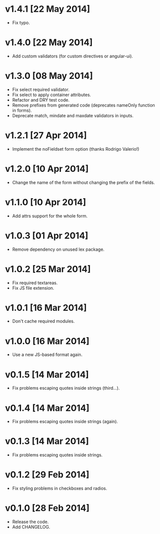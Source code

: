 
v1.4.1 [22 May 2014]
====================

 * Fix typo.


v1.4.0 [22 May 2014]
====================

 * Add custom validators (for custom directives or angular-ui).


v1.3.0 [08 May 2014]
====================

 * Fix select required validator.
 * Fix select to apply container attributes.
 * Refactor and DRY test code.
 * Remove prefixes from generated code (deprecates nameOnly function in forms).
 * Deprecate match, mindate and maxdate validators in inputs.


v1.2.1 [27 Apr 2014]
====================

 * Implement the noFieldset form option (thanks Rodrigo Valerio!)


v1.2.0 [10 Apr 2014]
====================

 * Change the name of the form without changing the prefix of the fields.


v1.1.0 [10 Apr 2014]
====================

 * Add attrs support for the whole form.


v1.0.3 [01 Apr 2014]
====================

 * Remove dependency on unused lex package.


v1.0.2 [25 Mar 2014]
====================

 * Fix required textareas.
 * Fix JS file extension.


v1.0.1 [16 Mar 2014]
====================

 * Don't cache required modules.


v1.0.0 [16 Mar 2014]
====================

 * Use a new JS-based format again.


v0.1.5 [14 Mar 2014]
====================

 * Fix problems escaping quotes inside strings (third...).


v0.1.4 [14 Mar 2014]
====================

 * Fix problems escaping quotes inside strings (again).


v0.1.3 [14 Mar 2014]
====================

 * Fix problems escaping quotes inside strings.


v0.1.2 [29 Feb 2014]
====================

 * Fix styling problems in checkboxes and radios.


v0.1.0 [28 Feb 2014]
====================

 * Release the code.
 * Add CHANGELOG.
